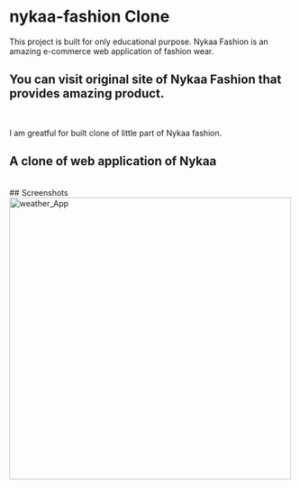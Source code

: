 # nykaa-fashion Clone
 This project is built for only educational purpose.
 Nykaa Fashion is an amazing e-commerce web application of fashion wear.
 <br>
 ## You can visit original site of Nykaa Fashion that provides amazing product.
 <a href="https://www.nykaafashion.com/"></a>
 <br>
 
 I am greatful for built clone of little part of Nykaa fashion.
<br>
## A clone of web application of Nykaa
<br>
## Screenshots
<br>
<a href="https://ibb.co/dmDvzn"><img src="https://navneet-kumar.vercel.app/static/media/nykaa_homepage.5c7f76037420c85304a4.png" height="500" weight="200" alt="weather_App" border="0"></a>
<br>
